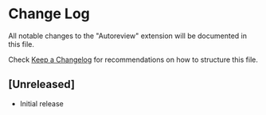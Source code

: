 # Change Log

All notable changes to the "Autoreview" extension will be documented in this file.

Check [Keep a Changelog](http://keepachangelog.com/) for recommendations on how to structure this file.

## [Unreleased]

- Initial release